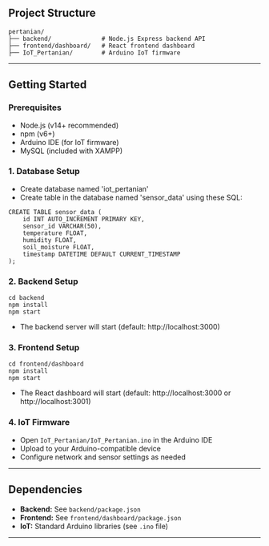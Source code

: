 ## Project Structure

```
pertanian/
├── backend/              # Node.js Express backend API
├── frontend/dashboard/   # React frontend dashboard
├── IoT_Pertanian/        # Arduino IoT firmware
```

---

## Getting Started

### Prerequisites
- Node.js (v14+ recommended)
- npm (v6+)
- Arduino IDE (for IoT firmware)
- MySQL (included with XAMPP)

### 1. Database Setup
- Create database named 'iot_pertanian'
- Create table in the database named 'sensor_data' using these SQL:
```
CREATE TABLE sensor_data (
    id INT AUTO_INCREMENT PRIMARY KEY,
    sensor_id VARCHAR(50),
    temperature FLOAT,
    humidity FLOAT,
    soil_moisture FLOAT,
    timestamp DATETIME DEFAULT CURRENT_TIMESTAMP
);
```

### 2. Backend Setup

```
cd backend
npm install
npm start
```
- The backend server will start (default: http://localhost:3000)

### 3. Frontend Setup

```
cd frontend/dashboard
npm install
npm start
```
- The React dashboard will start (default: http://localhost:3000 or http://localhost:3001)

### 4. IoT Firmware
- Open `IoT_Pertanian/IoT_Pertanian.ino` in the Arduino IDE
- Upload to your Arduino-compatible device
- Configure network and sensor settings as needed


---

## Dependencies
- **Backend:** See `backend/package.json`
- **Frontend:** See `frontend/dashboard/package.json`
- **IoT:** Standard Arduino libraries (see `.ino` file)

---
